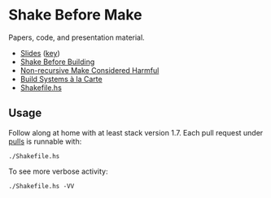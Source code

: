 # Shake Before Make

Papers, code, and presentation material.

+ [Slides](Shake.pdf) ([key](Shake.key))
+ [Shake Before Building](shake-before-building.pdf)
+ [Non-recursive Make Considered Harmful](non-recursive-make-considerered-harmful.pdf)
+ [Build Systems à la Carte](build-systems-a-la-carte.pdf)
+ [Shakefile.hs](Shakefile.hs)

## Usage

Follow along at home with at least stack version 1.7. Each pull request under
[pulls](https://github.com/swift-nav/shake-before-make/pulls) is runnable with:

    ./Shakefile.hs
    
To see more verbose activity:

    ./Shakefile.hs -VV
